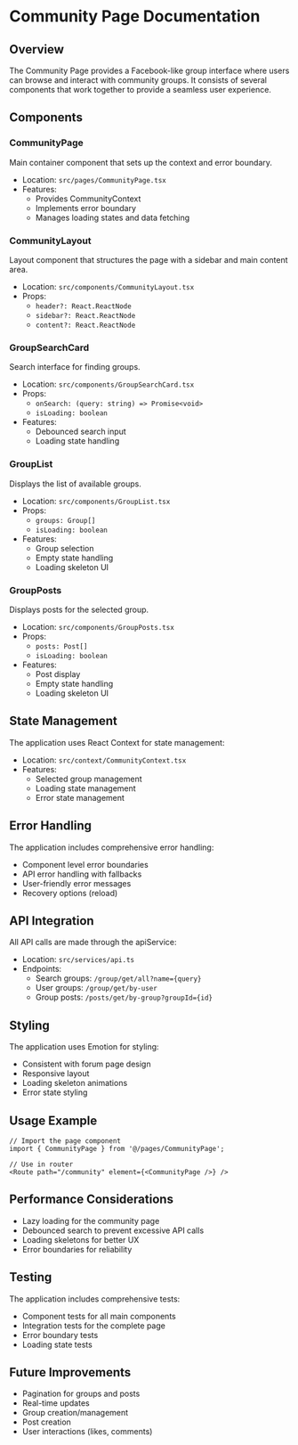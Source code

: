 # Community Page Documentation

## Overview
The Community Page provides a Facebook-like group interface where users can browse and interact with community groups. It consists of several components that work together to provide a seamless user experience.

## Components

### CommunityPage
Main container component that sets up the context and error boundary.
- Location: `src/pages/CommunityPage.tsx`
- Features:
  - Provides CommunityContext
  - Implements error boundary
  - Manages loading states and data fetching

### CommunityLayout
Layout component that structures the page with a sidebar and main content area.
- Location: `src/components/CommunityLayout.tsx`
- Props:
  - `header?: React.ReactNode`
  - `sidebar?: React.ReactNode`
  - `content?: React.ReactNode`

### GroupSearchCard
Search interface for finding groups.
- Location: `src/components/GroupSearchCard.tsx`
- Props:
  - `onSearch: (query: string) => Promise<void>`
  - `isLoading: boolean`
- Features:
  - Debounced search input
  - Loading state handling

### GroupList
Displays the list of available groups.
- Location: `src/components/GroupList.tsx`
- Props:
  - `groups: Group[]`
  - `isLoading: boolean`
- Features:
  - Group selection
  - Empty state handling
  - Loading skeleton UI

### GroupPosts
Displays posts for the selected group.
- Location: `src/components/GroupPosts.tsx`
- Props:
  - `posts: Post[]`
  - `isLoading: boolean`
- Features:
  - Post display
  - Empty state handling
  - Loading skeleton UI

## State Management
The application uses React Context for state management:
- Location: `src/context/CommunityContext.tsx`
- Features:
  - Selected group management
  - Loading state management
  - Error state management

## Error Handling
The application includes comprehensive error handling:
- Component level error boundaries
- API error handling with fallbacks
- User-friendly error messages
- Recovery options (reload)

## API Integration
All API calls are made through the apiService:
- Location: `src/services/api.ts`
- Endpoints:
  - Search groups: `/group/get/all?name={query}`
  - User groups: `/group/get/by-user`
  - Group posts: `/posts/get/by-group?groupId={id}`

## Styling
The application uses Emotion for styling:
- Consistent with forum page design
- Responsive layout
- Loading skeleton animations
- Error state styling

## Usage Example
```tsx
// Import the page component
import { CommunityPage } from '@/pages/CommunityPage';

// Use in router
<Route path="/community" element={<CommunityPage />} />
```

## Performance Considerations
- Lazy loading for the community page
- Debounced search to prevent excessive API calls
- Loading skeletons for better UX
- Error boundaries for reliability

## Testing
The application includes comprehensive tests:
- Component tests for all main components
- Integration tests for the complete page
- Error boundary tests
- Loading state tests

## Future Improvements
- Pagination for groups and posts
- Real-time updates
- Group creation/management
- Post creation
- User interactions (likes, comments)
